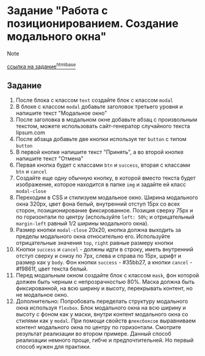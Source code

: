 # Задание "Работа с позиционированием. Создание модального окна"

> [!NOTE]
> [ссылка на задание<sup>htmlbase</sup>](https://htmlbase.ru/exercise/rabota-s-pozicionirovaniem-sozdanie-modalnogo-okna)

## Задание

1. После блока с классом `text` создайте блок с классом `modal`
1. В блоке с классом `modal` добавьте заголовок третьего уровня и напишите текст "Модальное окно"
1. После заголовка в модальном окне добавьте абзац с произвольным текстом, можете использовать сайт-генератор случайного текста lipsum.com
1. После абзаца добавьте две кнопки используя тег `button` с типом `button`
1. В первой кнопке напишите текст "Принять", а во второй кнопке напишите текст "Отмена"
1. Первая кнопка будет с классами `btn` и `success`, вторая с классами `btn` и `cancel`
1. Создайте еще одну обычную кнопку, в которой вместо текста будет изображение, которое находится в папке `img` и задайте ей класс `modal-close`
1. Переходим в CSS и стилизуем модальное окно. Ширина модального окна 320px, цвет фона белый, внутренний отступ 15px со всех сторон, позиционирование фиксированное. Позиция сверху 75px и по горизонтали по центру (используйте `left: 50%`; и отрицательный `margin-left` равный 1/2 ширины модального окна).
1. Размер кнопки `modal-close` 20x20, кнопка должна выходить за пределы модального окна относительно его. Используйте отрицательные значения `top`, `right` равные размеру кнопки
1. Кнопки `success` и `cancel` - должны идти в строку, иметь внутренний отступ сверху и снизу по 7px, слева и справа по 15px, шрифт и размер как у `body`. Фон кнопки `success` - #35bb27, а кнопки `cancel` - #f9861f, цвет текста белый.
1. Перед модальным окном создайте блок с классом `mask`, фон которой должен быть черным с непрозрачностью 80%. Маска должна быть фиксированной, на всю ширину и высоту, перекрывать контент, но не модальное окно.
1. Дополнительно: Попробовать переделать структуру модального окна используя `flexbox`. Блок модального окна на всю ширину и высоту с фоном как у маски, внутри контент модального окна со стилями как у `modal`. При помощи свойств `флексбоксов` выравниваем контент модального окна по центру по горизонтали. Смотрите результат реализации во втором примере. Данный способ реализации немного проще, гибче и предпочтительней. Но первый способ нужен для практики.
